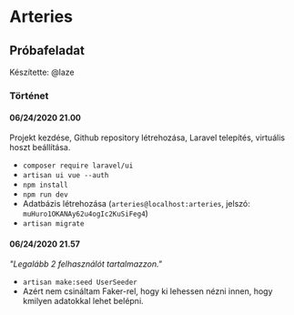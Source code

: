 # Arteries
## Próbafeladat

Készítette: @laze

### Történet
#### 06/24/2020 21.00
Projekt kezdése, Github repository létrehozása, Laravel telepítés, virtuális hoszt beállítása.
* `composer require laravel/ui`
* `artisan ui vue --auth`
* `npm install`
* `npm run dev`
* Adatbázis létrehozása (`arteries@localhost:arteries`, jelszó: `muHuro1OKANAy62u4ogIc2KuSiFeg4`)
* `artisan migrate`

#### 06/24/2020 21.57
_"Legalább 2 felhasználót tartalmazzon."_
* `artisan make:seed UserSeeder`
* Azért nem csináltam Faker-rel, hogy ki lehessen nézni innen, hogy kmilyen adatokkal lehet belépni.

